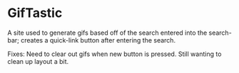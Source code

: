 # GifTastic

A site used to generate gifs based off of the search entered into the search-bar; creates a quick-link button after entering the search.

Fixes:
      Need to clear out gifs when new button is pressed.
      Still wanting to clean up layout a bit.
